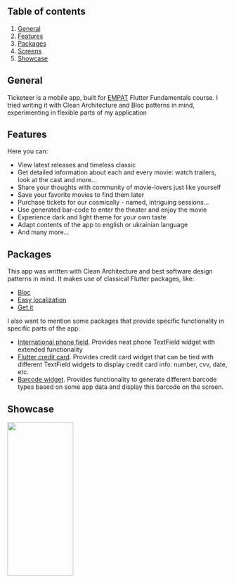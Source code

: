 

## Table of contents
1. [General](#general)
2.  [Features](#features)
3.  [Packages](#packages)
4.  [Screens](#screens)
5. [Showcase](#showcase)


## General
Ticketeer is a mobile app, built for [EMPAT](https://empat.tech/) Flutter Fundamentals course. I tried writing it with Clean Architecture and Bloc patterns in mind, experimenting in flexible parts of my application



## Features
Here you can:
- View latest releases and timeless classic
- Get detailed information about each and every movie: watch trailers, look at the cast and more...
- Share your thoughts with community of movie-lovers just like yourself
- Save your favorite movies to find them later
- Purchase tickets for our cosmically - named, intriguing sessions...
- Use generated bar-code to enter the theater and enjoy the movie
- Experience dark and light theme for your own taste
- Adapt contents of the app to english or ukrainian language
- And many more...

## Packages

This app was written with Clean Architecture and best software design patterns in mind. It makes use of classical Flutter packages, like:
- [Bloc](https://pub.dev/packages/flutter_bloc)
- [Easy localization](https://pub.dev/packages/easy_localization)
- [Get it](https://pub.dev/packages/get_it)

I also want to mention some packages that provide specific functionality in specific parts of the app:
- [International phone field](https://pub.dev/packages/intl_phone_field). Provides neat phone TextField widget with extended functionality
- [Flutter credit card](https://pub.dev/packages/flutter_credit_card). Provides credit card widget that can be tied with different TextField widgets to display credit card info: number, cvv, date, etc.
- [Barcode widget](https://pub.dev/packages/barcode_widget). Provides functionality to generate different barcode types based on some app data and display this barcode on the screen.



## Showcase
<img src=.showcase/showcase.gif height=350, width=150>

